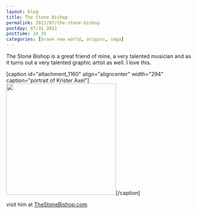```yaml
---
layout: blog
title: The Stone Bishop
permalink: 2011/07/the-stone-bishop
postday: 07/31 2011
posttime: 14_35
categories: [brave new world, origins, saga]
---
```


The Stone Bishop is a great friend of mine, a very talented musician and as it turns out a very talented graphic artist as well. I love this.

[caption id="attachment_1160" align="aligncenter" width="294" caption="portrait of Krister Axel"]<a href="http://blog.kristeraxel.com/wp-content/uploads/2011/07/251112_10150629377645096_408104730095_19412985_1797459_n.jpg"><img src="http://blog.kristeraxel.com/wp-content/uploads/2011/07/251112_10150629377645096_408104730095_19412985_1797459_n-294x300.jpg" alt="" title="portrait of Krister Axel" width="294" height="300" class="size-medium wp-image-1160" /></a>[/caption]

visit him at <a href="http://TheStoneBishop.com" target="_blank">TheStoneBishop.com</a>.

<br>
